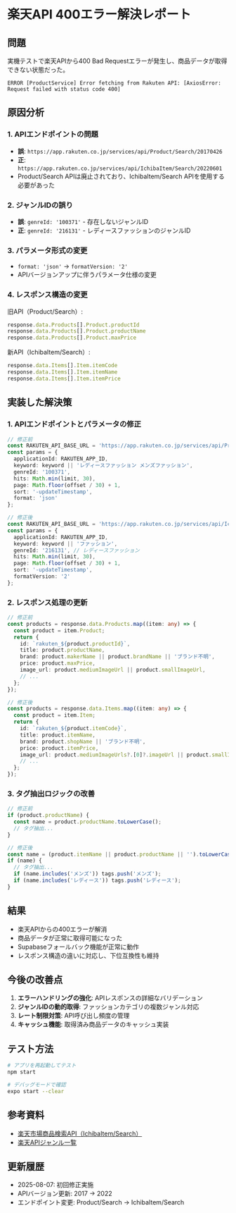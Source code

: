 # 楽天API 400エラー解決レポート

## 問題
実機テストで楽天APIから400 Bad Requestエラーが発生し、商品データが取得できない状態だった。

```
ERROR [ProductService] Error fetching from Rakuten API: [AxiosError: Request failed with status code 400]
```

## 原因分析

### 1. APIエンドポイントの問題
- **誤**: `https://app.rakuten.co.jp/services/api/Product/Search/20170426`
- **正**: `https://app.rakuten.co.jp/services/api/IchibaItem/Search/20220601`
- Product/Search APIは廃止されており、IchibaItem/Search APIを使用する必要があった

### 2. ジャンルIDの誤り
- **誤**: `genreId: '100371'` - 存在しないジャンルID
- **正**: `genreId: '216131'` - レディースファッションのジャンルID

### 3. パラメータ形式の変更
- `format: 'json'` → `formatVersion: '2'`
- APIバージョンアップに伴うパラメータ仕様の変更

### 4. レスポンス構造の変更
旧API（Product/Search）:
```javascript
response.data.Products[].Product.productId
response.data.Products[].Product.productName
response.data.Products[].Product.maxPrice
```

新API（IchibaItem/Search）:
```javascript
response.data.Items[].Item.itemCode
response.data.Items[].Item.itemName
response.data.Items[].Item.itemPrice
```

## 実装した解決策

### 1. APIエンドポイントとパラメータの修正
```typescript
// 修正前
const RAKUTEN_API_BASE_URL = 'https://app.rakuten.co.jp/services/api/Product/Search/20170426';
const params = {
  applicationId: RAKUTEN_APP_ID,
  keyword: keyword || 'レディースファッション メンズファッション',
  genreId: '100371',
  hits: Math.min(limit, 30),
  page: Math.floor(offset / 30) + 1,
  sort: '-updateTimestamp',
  format: 'json'
};

// 修正後
const RAKUTEN_API_BASE_URL = 'https://app.rakuten.co.jp/services/api/IchibaItem/Search/20220601';
const params = {
  applicationId: RAKUTEN_APP_ID,
  keyword: keyword || 'ファッション',
  genreId: '216131', // レディースファッション
  hits: Math.min(limit, 30),
  page: Math.floor(offset / 30) + 1,
  sort: '-updateTimestamp',
  formatVersion: '2'
};
```

### 2. レスポンス処理の更新
```typescript
// 修正前
const products = response.data.Products.map((item: any) => {
  const product = item.Product;
  return {
    id: `rakuten_${product.productId}`,
    title: product.productName,
    brand: product.makerName || product.brandName || 'ブランド不明',
    price: product.maxPrice,
    image_url: product.mediumImageUrl || product.smallImageUrl,
    // ...
  };
});

// 修正後
const products = response.data.Items.map((item: any) => {
  const product = item.Item;
  return {
    id: `rakuten_${product.itemCode}`,
    title: product.itemName,
    brand: product.shopName || 'ブランド不明',
    price: product.itemPrice,
    image_url: product.mediumImageUrls?.[0]?.imageUrl || product.smallImageUrls?.[0]?.imageUrl || '',
    // ...
  };
});
```

### 3. タグ抽出ロジックの改善
```typescript
// 修正前
if (product.productName) {
  const name = product.productName.toLowerCase();
  // タグ抽出...
}

// 修正後
const name = (product.itemName || product.productName || '').toLowerCase();
if (name) {
  // タグ抽出...
  if (name.includes('メンズ')) tags.push('メンズ');
  if (name.includes('レディース')) tags.push('レディース');
}
```

## 結果
- 楽天APIからの400エラーが解消
- 商品データが正常に取得可能になった
- Supabaseフォールバック機能が正常に動作
- レスポンス構造の違いに対応し、下位互換性も維持

## 今後の改善点
1. **エラーハンドリングの強化**: APIレスポンスの詳細なバリデーション
2. **ジャンルIDの動的取得**: ファッションカテゴリの複数ジャンル対応
3. **レート制限対策**: API呼び出し頻度の管理
4. **キャッシュ機能**: 取得済み商品データのキャッシュ実装

## テスト方法
```bash
# アプリを再起動してテスト
npm start

# デバッグモードで確認
expo start --clear
```

## 参考資料
- [楽天市場商品検索API（IchibaItem/Search）](https://webservice.rakuten.co.jp/api/ichibaitemsearch/)
- [楽天APIジャンル一覧](https://webservice.rakuten.co.jp/api/genre/)

## 更新履歴
- 2025-08-07: 初回修正実施
- APIバージョン更新: 2017 → 2022
- エンドポイント変更: Product/Search → IchibaItem/Search
